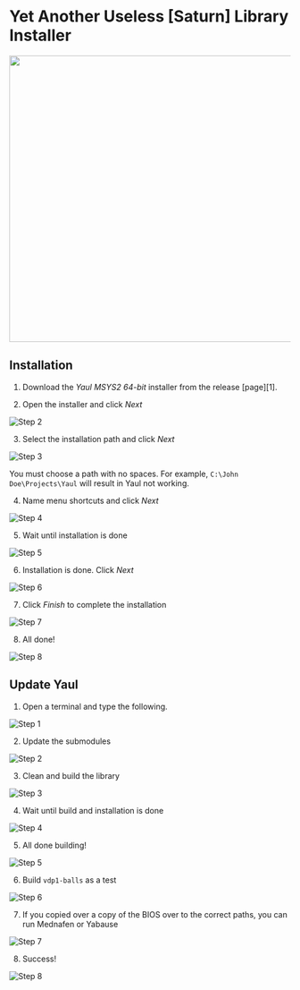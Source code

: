 Yet Another Useless [Saturn] Library Installer
===

<p align="center">
  <img width="512" height="512" src=".images/yaul-installer.png">
</p>

## Installation

1. Download the _Yaul MSYS2 64-bit_ installer from the release [page][1].

2. Open the installer and click _Next_

![Step 2](/.images/step_01.png)

3. Select the installation path and click _Next_

![Step 3](/.images/step_02.png)

You must choose a path with no spaces. For example, `C:\John Doe\Projects\Yaul` will result in Yaul not working.

4. Name menu shortcuts and click _Next_

![Step 4](/.images/step_03.png)

5. Wait until installation is done

![Step 5](/.images/step_04.png)

6. Installation is done. Click _Next_

![Step 6](/.images/step_05.png)

7. Click _Finish_ to complete the installation

![Step 7](/.images/step_06.png)

8. All done!

![Step 8](/.images/step_07.png)

## Update Yaul

1. Open a terminal and type the following.

![Step 1](/.images/step_08.png)

2. Update the submodules

![Step 2](/.images/step_09.png)

3. Clean and build the library

![Step 3](/.images/step_10.png)

4. Wait until build and installation is done

![Step 4](/.images/step_11.png)

5. All done building!

![Step 5](/.images/step_12.png)

6. Build `vdp1-balls` as a test

![Step 6](/.images/step_13.png)

7. If you copied over a copy of the BIOS over to the correct paths, you can run Mednafen or Yabause

![Step 7](/.images/step_14.png)

8. Success!

![Step 8](/.images/step_15.png)
